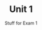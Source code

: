 ---
title: "Unit 1"
# list or single layouts are possible
layout: single-series # list, list-sidebar, single-series
weight: 2
subtitle: "Stuff for Exam 1"
description: |
  Government, The American Way of Politics, American Way of Government, The Constitution, and Federalism
cascade:
  draft: false
  # list or single layouts are possible
  layout: single-series # list, list-sidebar, single-series
  date: 2022-02-01
---